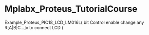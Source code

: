 # Mplabx_Proteus_TutorialCourse
Example_Proteus_PIC18_LCD_LM016L( bit Control enable change any R[A|B|C...]x to connect LCD )
